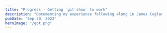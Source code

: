 ```yaml
---
title: "Progress - Getting `git show` to work"
description: "Documenting my experience following along in James Coglan's book 'Building Git"
pubDate: "Sep 30, 2023"
heroImage: "/got.png" 
---
```


